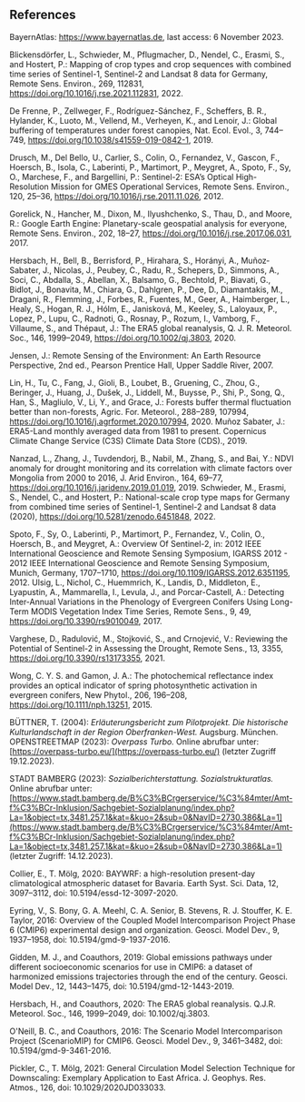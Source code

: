 ## References

BayernAtlas: https://www.bayernatlas.de, last access: 6 November 2023.

Blickensdörfer, L., Schwieder, M., Pflugmacher, D., Nendel, C., Erasmi, S., and Hostert, P.: Mapping of crop types and crop sequences with combined time series of Sentinel-1, Sentinel-2 and Landsat 8 data for Germany, Remote Sens. Environ., 269, 112831, https://doi.org/10.1016/j.rse.2021.112831, 2022.

De Frenne, P., Zellweger, F., Rodríguez-Sánchez, F., Scheffers, B. R., Hylander, K., Luoto, M., Vellend, M., Verheyen, K., and Lenoir, J.: Global buffering of temperatures under forest canopies, Nat. Ecol. Evol., 3, 744–749, https://doi.org/10.1038/s41559-019-0842-1, 2019.

Drusch, M., Del Bello, U., Carlier, S., Colin, O., Fernandez, V., Gascon, F., Hoersch, B., Isola, C., Laberinti, P., Martimort, P., Meygret, A., Spoto, F., Sy, O., Marchese, F., and Bargellini, P.: Sentinel-2: ESA’s Optical High-Resolution Mission for GMES Operational Services, Remote Sens. Environ., 120, 25–36, https://doi.org/10.1016/j.rse.2011.11.026, 2012.

Gorelick, N., Hancher, M., Dixon, M., Ilyushchenko, S., Thau, D., and Moore, R.: Google Earth Engine: Planetary-scale geospatial analysis for everyone, Remote Sens. Environ., 202, 18–27, https://doi.org/10.1016/j.rse.2017.06.031, 2017.

Hersbach, H., Bell, B., Berrisford, P., Hirahara, S., Horányi, A., Muñoz‐Sabater, J., Nicolas, J., Peubey, C., Radu, R., Schepers, D., Simmons, A., Soci, C., Abdalla, S., Abellan, X., Balsamo, G., Bechtold, P., Biavati, G., Bidlot, J., Bonavita, M., Chiara, G., Dahlgren, P., Dee, D., Diamantakis, M., Dragani, R., Flemming, J., Forbes, R., Fuentes, M., Geer, A., Haimberger, L., Healy, S., Hogan, R. J., Hólm, E., Janisková, M., Keeley, S., Laloyaux, P., Lopez, P., Lupu, C., Radnoti, G., Rosnay, P., Rozum, I., Vamborg, F., Villaume, S., and Thépaut, J.: The ERA5 global reanalysis, Q. J. R. Meteorol. Soc., 146, 1999–2049, https://doi.org/10.1002/qj.3803, 2020.

Jensen, J.: Remote Sensing of the Environment: An Earth Resource Perspective, 2nd ed., Pearson Prentice Hall, Upper Saddle River, 2007.

Lin, H., Tu, C., Fang, J., Gioli, B., Loubet, B., Gruening, C., Zhou, G., Beringer, J., Huang, J., Dušek, J., Liddell, M., Buysse, P., Shi, P., Song, Q., Han, S., Magliulo, V., Li, Y., and Grace, J.: Forests buffer thermal fluctuation better than non-forests, Agric. For. Meteorol., 288–289, 107994, https://doi.org/10.1016/j.agrformet.2020.107994, 2020.
Muñoz Sabater, J.: ERA5-Land monthly averaged data from 1981 to present. Copernicus Climate Change Service (C3S) Climate Data Store (CDS)., 2019.

Nanzad, L., Zhang, J., Tuvdendorj, B., Nabil, M., Zhang, S., and Bai, Y.: NDVI anomaly for drought monitoring and its correlation with climate factors over Mongolia from 2000 to 2016, J. Arid Environ., 164, 69–77, https://doi.org/10.1016/j.jaridenv.2019.01.019, 2019.
Schwieder, M., Erasmi, S., Nendel, C., and Hostert, P.: National-scale crop type maps for Germany from combined time series of Sentinel-1, Sentinel-2 and Landsat 8 data (2020), https://doi.org/10.5281/zenodo.6451848, 2022.

Spoto, F., Sy, O., Laberinti, P., Martimort, P., Fernandez, V., Colin, O., Hoersch, B., and Meygret, A.: Overview Of Sentinel-2, in: 2012 IEEE International Geoscience and Remote Sensing Symposium, IGARSS 2012 - 2012 IEEE International Geoscience and Remote Sensing Symposium, Munich, Germany, 1707–1710, https://doi.org/10.1109/IGARSS.2012.6351195, 2012.
Ulsig, L., Nichol, C., Huemmrich, K., Landis, D., Middleton, E., Lyapustin, A., Mammarella, I., Levula, J., and Porcar-Castell, A.: Detecting Inter-Annual Variations in the Phenology of Evergreen Conifers Using Long-Term MODIS Vegetation Index Time Series, Remote Sens., 9, 49, https://doi.org/10.3390/rs9010049, 2017.

Varghese, D., Radulović, M., Stojković, S., and Crnojević, V.: Reviewing the Potential of Sentinel-2 in Assessing the Drought, Remote Sens., 13, 3355, https://doi.org/10.3390/rs13173355, 2021.

Wong, C. Y. S. and Gamon, J. A.: The photochemical reflectance index provides an optical indicator of spring photosynthetic activation in evergreen conifers, New Phytol., 206, 196–208, https://doi.org/10.1111/nph.13251, 2015.

BÜTTNER, T. (2004): *Erläuterungsbericht zum Pilotprojekt. Die historische Kulturlandschaft in der Region Oberfranken-West.* Augsburg. München.
OPENSTREETMAP (2023): *Overpass Turbo.* Online abrufbar unter: [https://overpass-turbo.eu/](https://overpass-turbo.eu/) (letzter Zugriff 19.12.2023).

STADT BAMBERG (2023): *Sozialberichterstattung. Sozialstrukturatlas.* Online abrufbar unter: [https://www.stadt.bamberg.de/B%C3%BCrgerservice/%C3%84mter/Amt-f%C3%BCr-Inklusion/Sachgebiet-Sozialplanung/index.php?La=1&object=tx,3481.257.1&kat=&kuo=2&sub=0&NavID=2730.386&La=1](https://www.stadt.bamberg.de/B%C3%BCrgerservice/%C3%84mter/Amt-f%C3%BCr-Inklusion/Sachgebiet-Sozialplanung/index.php?La=1&object=tx,3481.257.1&kat=&kuo=2&sub=0&NavID=2730.386&La=1) (letzter Zugriff: 14.12.2023).

Collier, E., T. Mölg, 2020: BAYWRF: a high-resolution present-day climatological atmospheric dataset for Bavaria. Earth Syst. Sci. Data, 12, 3097–3112, doi: 10.5194/essd-12-3097-2020.

Eyring, V., S. Bony, G. A. Meehl, C. A. Senior, B. Stevens, R. J. Stouffer, K. E. Taylor, 2016: Overview of the Coupled Model Intercomparison Project Phase 6 (CMIP6) experimental design and organization. Geosci. Model Dev., 9, 1937–1958, doi: 10.5194/gmd-9-1937-2016.

Gidden, M. J., and Coauthors, 2019: Global emissions pathways under different socioeconomic scenarios for use in CMIP6: a dataset of harmonized emissions trajectories through the end of the century. Geosci. Model Dev., 12, 1443–1475, doi: 10.5194/gmd-12-1443-2019.

Hersbach, H., and Coauthors, 2020: The ERA5 global reanalysis. Q.J.R. Meteorol. Soc., 146, 1999–2049, doi: 10.1002/qj.3803.

O'Neill, B. C., and Coauthors, 2016: The Scenario Model Intercomparison Project (ScenarioMIP) for CMIP6. Geosci. Model Dev., 9, 3461–3482, doi: 10.5194/gmd-9-3461-2016.


Pickler, C., T. Mölg, 2021: General Circulation Model Selection Technique for Downscaling: Exemplary Application to East Africa. J. Geophys. Res. Atmos., 126, doi: 10.1029/2020JD033033.
